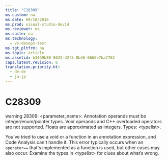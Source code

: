 ```yaml
---
title: "C28309"
ms.custom: na
ms.date: 09/18/2016
ms.prod: visual-studio-dev14
ms.reviewer: na
ms.suite: na
ms.technology: 
  - vs-devops-test
ms.tgt_pltfrm: na
ms.topic: article
ms.assetid: b3039b80-8623-42f5-8b46-6665e7ba7762
caps.latest.revision: 6
translation.priority.ht: 
  - de-de
  - ja-jp
---
```

# C28309
warning 28309: <parameter_name>: Annotation operands must be integer/enum/pointer types. Void operands and C++ overloaded operators are not supported. Floats are approximated as integers. Types: <typelist\>.  
  
 You’ve tried to use a void or a function in an annotation expression, and Code Analysis can't handle it.  This error typically occurs when an `operator==` that's implemented as a function is used, but other cases may also occur. Examine the types in <typelist\> for clues about what’s wrong.